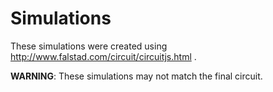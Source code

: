 # Simulations
These simulations were created using
http://www.falstad.com/circuit/circuitjs.html .

**WARNING**: These simulations may not match the final circuit.
